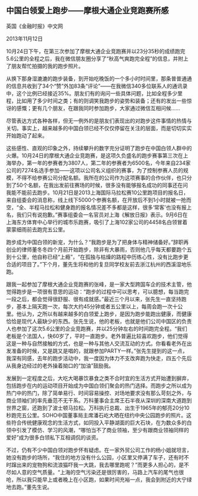 ## 中国白领爱上跑步——摩根大通企业竞跑赛所感

<div class="article__time-byline">
	<p class="article__byline">英国《金融时报》中文网</p>
	<time class="article__timestamp">2013年11月12日</time>
</div>

10月24日下午，在第三次参加了摩根大通企业竞跑赛并以23分35秒的成绩跑完5.6公里的全程之后，我在微信朋友圈分享了“秋高气爽跑完全程”的信息，并附上了朋友帮忙拍摄的我的跑步照片。

从换下那身湿漉漉的跑步装备，到开始吃晚饭的一个多小时时间里，那条普普通通的信息共收到了34个“赞”外加83条“评论”——在我微信340多位联系人的通讯录中，这个比例已经接近35%。朋友们有的询问一些具体问题，比如全程多少里程，比如用了多少时间之类；有的则调笑我跑步的姿势和装备；还有的发出一些惊讶的感慨；更有几个朋友，在跟我同时参加跑步，大家通过微信互相问候……

尽管表达方式各种各样，但无一例外的是朋友们表现出的对跑步这件事情的热情与关切。事实上，越来越多的中国白领已经不仅仅停留在关注的层面，而是切切实实开始跑动了起来。

这些感性、直观的印象之外，持续攀升的数字充分证明了跑步在中国白领人群中的火爆。10月24日的摩根大通企业竞跑赛，是这项久负盛名的跑步赛事第三次在上海举办，第一年的参赛者为3807人，第二年的参赛者为6500名，今年来自234家公司的7274名选手参加——这项以公司名义组织的赛事，为了控制参赛人员的规模，不得不给参赛公司分配名额。我所在的公司作为这项赛事的合作伙伴，也只分到了50个名额，在我出发前往赛场的时候，很多没有能够报名成功的同事还在问我能不能前去跑步。10月21日是2013上海国际马拉松赛10公里跑项目的报名日，来自组委会的消息称，线上线下5000个参赛名额，在开放后不到1小时就被一抢而空，“全、半程马拉松和健身跑的报名情况差不多都是这样，很多‘常客’也没有报上名，我们只有说抱歉。”赛事组委会一名官员对上海《解放日报》表示。9月6日在上海东方体育中心举行的城市乐跑赛，吸引了上海102家公司的4458名白领冒着蒙蒙细雨前去跑完五公里。

跑步成为中国白领的新宠，为什么？“我跑步是为了把身体与精神储备好。”辞职再创业的律师董冬冬四个月前开始跑步，除非有大暴雨，否则他几乎每天都要跑个五到十公里，他自称已经“上瘾”，“在孤独与枯燥的路程中历练心性，没有比跑步更合适的项目了。”下个月，董先生将和他的复旦同学校友前去浙江杭州的西溪湿地乐跑。


跟我一起参加了摩根大通企业竞跑赛的张峰，是一家大型跨国车企的技术主管，他觉得跑步是一项很有意思的运动：“跑步的过程中可以思考，可以臆想，每当跑完一段之后，都会觉得很舒服、很有成就感。”最近三个月以来，张先生一直坚持跑步，基本上隔天跑一次，每次大约45分钟或者五公里以上，每周会跑一次十公里。他认为，之所以有越来越多的白领爱上跑步，是因为跑步能跑出健康，而健康恰恰是现代人最缺少的东西。张先生说，他的老板，也就是他们公司中国区的负责人也参加了这次5.6公里的企业竞跑赛，并以25分钟左右的时间跑完全程。“我们老板是个法国人，快60岁了，平时一直跑步。老外普遍比较喜欢跑步，他们觉得这是一种与自然接触的方式，也是一种与其他人交流互动的方式。你看看老外在出发准备的时候，又是跳又是唱的，就跟参加PARTY一样。”张先生提到的这一点，我深有同感，去年的跑步活动中，我一度因为体力不支改奔跑为快走，四五个先后从我身边经过的老外操着拗口的“加油”鼓励我。

发展到一定程度之后，大吃大喝暴饮暴食之类不合时宜的生活方式开始遭到摒弃，包括跑步在内的运动项目开始成为中国白领们聚会的热门选择。而跑步之所以成为热门中的热门，除了简单易行、时间容易操控、对场地要求没有那么苛刻之外，与商业领袖们的率先垂范不无干系。万科董事会主席王石半夜从深圳的深南大道跑到世界之窗，还跑到了波士顿马拉松。万科执行总裁、出生于1965年的郁亮20分10秒跑完五公里。SOHO中国董事局主席潘石屹大晒在纽约中央公园跑步的照片。这些符合传统健康观念的生活方式，如同投入平静湖面的巨大石块，在为数众多的白领中引发了模仿、学习的风潮，“哪怕当不了商业领袖，至少有跟商业领袖同样的爱好”成为很多白领私下互相调侃的谈资。

不过，仍有不少中国白领对跑步怀有疑虑。在一家外贸公司工作的杨小姐就坦言，她没有跑步的场所，“我住的地方没有什么公园，小区里又停满了车子，还有时不时蹿出来的宠物狗和流浪猫吓我一大跳，我去哪里跑呢？”而更多人担心的，是不尽如人意的空气质量。“上海的空气污染还是很厉害的，马路上汽车的尾气也很呛，所以我只能早上或者晚上在小区跑，如果时间充裕一点，我会到附近的大宁绿地去跑。”董先生说。
